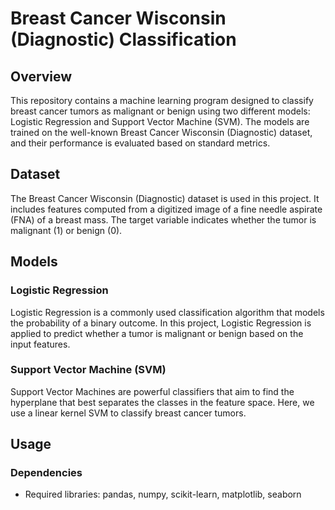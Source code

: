 # Breast Cancer Wisconsin (Diagnostic) Classification

## Overview
This repository contains a machine learning program designed to classify breast cancer tumors as malignant or benign using two different models: Logistic Regression and Support Vector Machine (SVM). The models are trained on the well-known Breast Cancer Wisconsin (Diagnostic) dataset, and their performance is evaluated based on standard metrics.

## Dataset
The Breast Cancer Wisconsin (Diagnostic) dataset is used in this project. It includes features computed from a digitized image of a fine needle aspirate (FNA) of a breast mass. The target variable indicates whether the tumor is malignant (1) or benign (0).

## Models

### Logistic Regression
Logistic Regression is a commonly used classification algorithm that models the probability of a binary outcome. In this project, Logistic Regression is applied to predict whether a tumor is malignant or benign based on the input features.

### Support Vector Machine (SVM)
Support Vector Machines are powerful classifiers that aim to find the hyperplane that best separates the classes in the feature space. Here, we use a linear kernel SVM to classify breast cancer tumors.

## Usage

### Dependencies
- Required libraries: pandas, numpy, scikit-learn, matplotlib, seaborn
